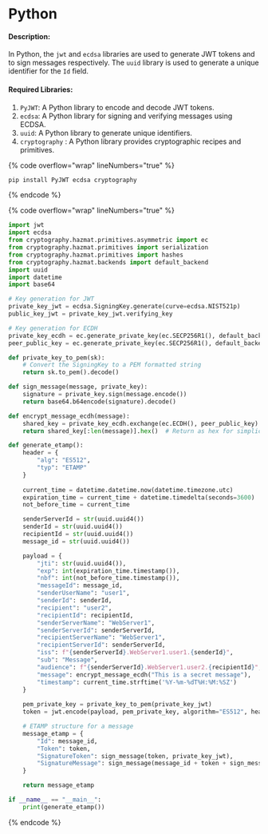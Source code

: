 # Python

#### Description:

In Python, the `jwt` and `ecdsa` libraries are used to generate JWT tokens and to sign messages respectively. The `uuid` library is used to generate a unique identifier for the `Id` field.

#### Required Libraries:

1. `PyJWT`: A Python library to encode and decode JWT tokens.
2. `ecdsa`: A Python library for signing and verifying messages using ECDSA.
3. `uuid`: A Python library to generate unique identifiers.
4. `cryptography` : A Python library provides cryptographic recipes and primitives.



{% code overflow="wrap" lineNumbers="true" %}
```bash
pip install PyJWT ecdsa cryptography
```
{% endcode %}

{% code overflow="wrap" lineNumbers="true" %}
```python
import jwt
import ecdsa
from cryptography.hazmat.primitives.asymmetric import ec
from cryptography.hazmat.primitives import serialization
from cryptography.hazmat.primitives import hashes
from cryptography.hazmat.backends import default_backend
import uuid
import datetime
import base64

# Key generation for JWT
private_key_jwt = ecdsa.SigningKey.generate(curve=ecdsa.NIST521p)
public_key_jwt = private_key_jwt.verifying_key

# Key generation for ECDH
private_key_ecdh = ec.generate_private_key(ec.SECP256R1(), default_backend())
peer_public_key = ec.generate_private_key(ec.SECP256R1(), default_backend()).public_key()

def private_key_to_pem(sk):
    # Convert the SigningKey to a PEM formatted string
    return sk.to_pem().decode()

def sign_message(message, private_key):
    signature = private_key.sign(message.encode())
    return base64.b64encode(signature).decode()

def encrypt_message_ecdh(message):
    shared_key = private_key_ecdh.exchange(ec.ECDH(), peer_public_key)
    return shared_key[:len(message)].hex()  # Return as hex for simplicity

def generate_etamp():
    header = {
        "alg": "ES512",
        "typ": "ETAMP"
    }
    
    current_time = datetime.datetime.now(datetime.timezone.utc)
    expiration_time = current_time + datetime.timedelta(seconds=3600)  # 1 hour later
    not_before_time = current_time

    senderServerId = str(uuid.uuid4())
    senderId = str(uuid.uuid4())
    recipientId = str(uuid.uuid4())
    message_id = str(uuid.uuid4())

    payload = {
        "jti": str(uuid.uuid4()),
        "exp": int(expiration_time.timestamp()),
        "nbf": int(not_before_time.timestamp()),
        "messageId": message_id,
        "senderUserName": "user1",
        "senderId": senderId,
        "recipient": "user2",
        "recipientId": recipientId,
        "senderServerName": "WebServer1",
        "senderServerId": senderServerId,
        "recipientServerName": "WebServer1",
        "recipientServerId": senderServerId,
        "iss": f"{senderServerId}.WebServer1.user1.{senderId}",
        "sub": "Message",
        "audience": f"{senderServerId}.WebServer1.user2.{recipientId}",
        "message": encrypt_message_ecdh("This is a secret message"),
        "timestamp": current_time.strftime('%Y-%m-%dT%H:%M:%SZ')
    }
    
    pem_private_key = private_key_to_pem(private_key_jwt)
    token = jwt.encode(payload, pem_private_key, algorithm="ES512", headers=header)

    # ETAMP structure for a message
    message_etamp = {
        "Id": message_id,
        "Token": token,
        "SignatureToken": sign_message(token, private_key_jwt),
        "SignatureMessage": sign_message(message_id + token + sign_message(token, private_key_jwt), private_key_jwt)
    }

    return message_etamp

if __name__ == "__main__":
    print(generate_etamp())
```
{% endcode %}
